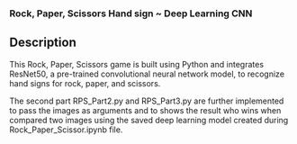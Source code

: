 ### Rock, Paper, Scissors Hand sign ~ Deep Learning CNN

## Description
This Rock, Paper, Scissors game is built using Python and integrates ResNet50, a pre-trained convolutional neural network model, to recognize hand signs for rock, paper, and scissors.

The second part RPS_Part2.py and RPS_Part3.py are further implemented to pass the images as arguments and to shows the result who wins when compared two images
using the saved deep learning model created during Rock_Paper_Scissor.ipynb file. 

